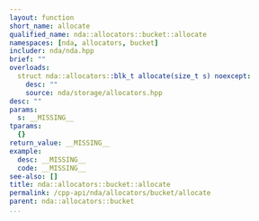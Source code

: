 ```yaml
---
layout: function
short_name: allocate
qualified_name: nda::allocators::bucket::allocate
namespaces: [nda, allocators, bucket]
includer: nda/nda.hpp
brief: ""
overloads:
  struct nda::allocators::blk_t allocate(size_t s) noexcept:
    desc: ""
    source: nda/storage/allocators.hpp
desc: ""
params:
  s: __MISSING__
tparams:
  {}
return_value: __MISSING__
example:
  desc: __MISSING__
  code: __MISSING__
see-also: []
title: nda::allocators::bucket::allocate
permalink: /cpp-api/nda/allocators/bucket/allocate
parent: nda::allocators::bucket
...
```


